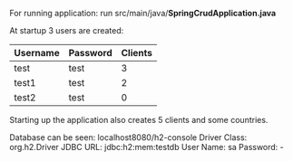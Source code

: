 For running application: run src/main/java/**SpringCrudApplication.java**

At startup 3 users are created:

**Username** | **Password** | **Clients**
--- | --- | --- 
test | test | 3
test1 | test | 2
test2 | test | 0

Starting up the application also creates 5 clients and some countries.

Database can be seen: localhost8080/h2-console
Driver Class: org.h2.Driver
JDBC URL: jdbc:h2:mem:testdb
User Name: sa
Password: -
